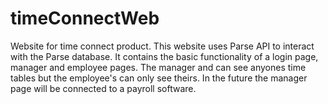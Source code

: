 timeConnectWeb
==============

Website for time connect product. This website uses Parse API to interact with the Parse database. It contains the basic functionality of a login page, manager and employee pages. The manager and can see anyones time tables but the employee's can only see theirs. In the future the manager page will be connected to a payroll software. 

